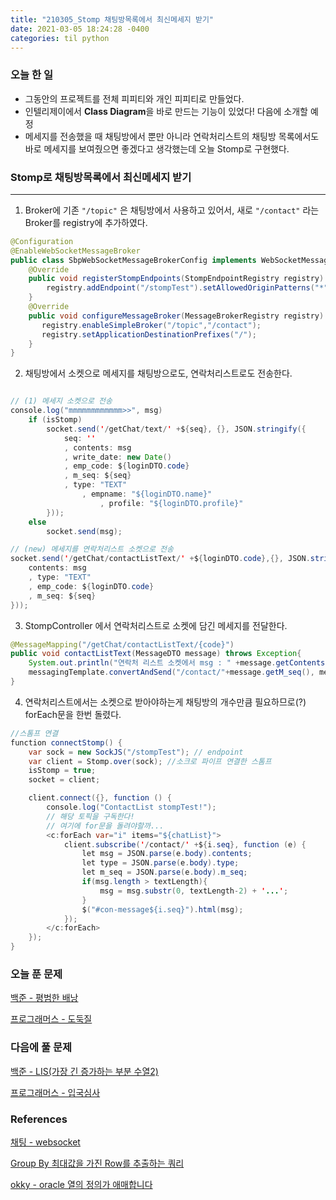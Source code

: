 ```yaml
---
title: "210305_Stomp 채팅방목록에서 최신메세지 받기"
date: 2021-03-05 18:24:28 -0400
categories: til python
---
```


### 오늘 한 일

- 그동안의 프로젝트를 전체 피피티와 개인 피피티로 만들었다.
- 인텔리제이에서 **Class Diagram**을 바로 만드는 기능이 있었다! 다음에 소개할 예정
- 메세지를 전송했을 때 채팅방에서 뿐만 아니라 연락처리스트의 채팅방 목록에서도 바로 메세지를 보여줬으면 좋겠다고 생각했는데 오늘 Stomp로 구현했다.



### Stomp로 채팅방목록에서 최신메세지 받기

---

1. Broker에 기존 `"/topic"` 은 채팅방에서 사용하고 있어서, 새로 `"/contact"` 라는 Broker를  registry에 추가하였다.

```java
@Configuration
@EnableWebSocketMessageBroker
public class SbpWebSocketMessageBrokerConfig implements WebSocketMessageBrokerConfigurer {
	@Override
	public void registerStompEndpoints(StompEndpointRegistry registry) {
        registry.addEndpoint("/stompTest").setAllowedOriginPatterns("*").withSockJS();
    }
	@Override
    public void configureMessageBroker(MessageBrokerRegistry registry) {
	   registry.enableSimpleBroker("/topic","/contact");
       registry.setApplicationDestinationPrefixes("/");
    }
}
```

2. 채팅방에서 소켓으로 메세지를 채팅방으로도, 연락처리스트로도 전송한다.

```java

// (1) 메세지 소켓으로 전송
console.log("mmmmmmmmmmmm>>", msg)
    if (isStomp)
        socket.send('/getChat/text/' +${seq}, {}, JSON.stringify({
            seq: ''
            , contents: msg
            , write_date: new Date()
            , emp_code: ${loginDTO.code}
            , m_seq: ${seq}
            , type: "TEXT"
                , empname: "${loginDTO.name}"
                    , profile: "${loginDTO.profile}"
        }));
    else
        socket.send(msg);

// (new) 메세지를 연락처리스트 소켓으로 전송
socket.send('/getChat/contactListText/' +${loginDTO.code},{}, JSON.stringify({
    contents: msg
    , type: "TEXT"
    , emp_code: ${loginDTO.code}
    , m_seq: ${seq}
}));
```

3. StompController 에서 연락처리스트로 소켓에 담긴 메세지를 전달한다.

```java
@MessageMapping("/getChat/contactListText/{code}")
public void contactListText(MessageDTO message) throws Exception{
    System.out.println("연락처 리스트 소켓에서 msg : " +message.getContents());
    messagingTemplate.convertAndSend("/contact/"+message.getM_seq(), message);
}
```

4. 연락처리스트에서는 소켓으로 받아야하는게 채팅방의 개수만큼 필요하므로(?) forEach문을 한번 돌렸다.

```java
//스톰프 연결
function connectStomp() {
    var sock = new SockJS("/stompTest"); // endpoint
    var client = Stomp.over(sock); //소크로 파이프 연결한 스톰프
    isStomp = true;
    socket = client;

    client.connect({}, function () {
        console.log("ContactList stompTest!");
        // 해당 토픽을 구독한다!
        // 여기에 for문을 돌려야할까...
        <c:forEach var="i" items="${chatList}">
            client.subscribe('/contact/' +${i.seq}, function (e) {
                let msg = JSON.parse(e.body).contents;
                let type = JSON.parse(e.body).type;
                let m_seq = JSON.parse(e.body).m_seq;
                if(msg.length > textLength){
                    msg = msg.substr(0, textLength-2) + '...';
                }
                $("#con-message${i.seq}").html(msg);
            });
        </c:forEach>
    });
}
```



### 오늘 푼 문제

[백준 - 평범한 배낭](https://www.acmicpc.net/problem/12865)

[프로그래머스 - 도둑질](https://programmers.co.kr/learn/courses/30/lessons/42897)

### 다음에 풀 문제

[백준 - LIS(가장 긴 증가하는 부분 수열2)](https://www.acmicpc.net/problem/12015)

[프로그래머스 - 입국심사](https://programmers.co.kr/learn/courses/30/lessons/43238)

### References

[채팅 - websocket](https://rmcodestar.github.io/websocket/2019/02/11/spring-websocket/)

[Group By 최대값을 가진 Row를 추출하는 쿼리](https://helloino.tistory.com/120)

[okky - oracle 열의 정의가 애매합니다](https://okky.kr/article/300931?note=1000506)